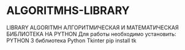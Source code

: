# ALGORITMHS-LIBRARY
LIBRARY ALGORITMH
АЛГОРИТМИЧЕСКАЯ И МАТЕМАТИЧЕСКАЯ БИБЛИОТЕКА НА PYTHON
Для работы необходимо установить:
PYTHON 3 
библиотека Python Tkinter
    pip install tk
